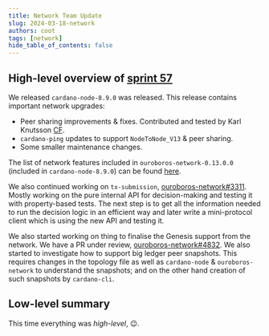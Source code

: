```yaml
---
title: Network Team Update
slug: 2024-03-18-network
authors: coot
tags: [network]
hide_table_of_contents: false
---
```


## High-level overview of [sprint 57][sprint-57]

We released `cardano-node-8.9.0` was released.  This release contains important network upgrades:

* Peer sharing improvements & fixes. Contributed and tested by Karl Knutsson [CF].
* `cardano-ping` updates to support `NodeToNode_V13` & peer sharing.
* Some smaller maintenance changes.

The list of network features included in `ouroboros-network-0.13.0.0` (included
in `cardano-node-8.9.0`) can be found [here][ouroboros-network-releases].

We also continued working on `tx-submission`, [ouroboros-network#3311].  Mostly
working on the pure internal API for decision-making and testing it with
property-based tests.  The next step is to get all the information needed to run
the decision logic in an efficient way and later write a mini-protocol client
which is using the new API and testing it.

We also started working on thing to finalise the Genesis support from the
network.  We have a PR under review, [ouroboros-network#4832].  We also started
to investigate how to support big ledger peer snapshots.  This requires changes
in the topology file as well as `cardano-node` & `ouroboros-network` to
understand the snapshots; and on the other hand creation of such snapshots by
`cardano-cli`.

## Low-level summary

This time everything was _high-level_, :wink:.

[sprint-57]: https://github.com/orgs/IntersectMBO/projects/5/views/1?visibleFields=%5B%22Title%22%2C%22Labels%22%2C%22Assignees%22%2C%22Status%22%2C%22Linked+pull+requests%22%2C69151865%2C%22Repository%22%5D&filterQuery=sprint%3A%22Sprint+57%22

[CF]: https://cardanofoundation.org

[`cardano-node-8.9.0`]: https://github.com/IntersectMBO/cardano-node/releases/tag/8.9.0
[ouroboros-network-releases]: https://github.com/orgs/IntersectMBO/projects/5/views/18

[ouroboros-network#3311]: https://github.com/IntersectMBO/ouroboros-network/issues/3311
[ouroboros-network#4832]: https://github.com/IntersectMBO/ouroboros-network/issues/4832
